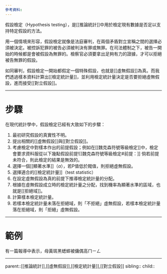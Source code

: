 ```yaml
---
參考資料:
---
```

假設檢定（Hypothesis testing），是[[推論統計]]中用於檢定現有數據是否足以支持特定假設的方法。

用一個情境來形容，假設檢定就像是法庭審判，在兩個矛盾對立宣稱之間的選擇必須被決定。被控訴犯罪的被告必須被判決有罪或無罪。在司法體制之下，被告一開始的時候都是會被假設為無罪的。檢察官必須要拿出足夠有力的證據，才可以拒絕被告無罪的假設。

如同審判，假設檢定一開始都假定一個特殊假設，也就是[[虛無假設]]為真。而我們透過樣本資料計算出[[檢定統計量]]，並利用檢定統計量決定是否要拒絕虛無假設，進而接受[[對立假設]]。
- - -
# 步驟
在現代統計學中，假設檢定已經有大致如下的步驟：
1. 最初研究假設的真實性不明。
2. 提出相關的[[虛無假設]]與[[對立假設]]。
3. 考慮檢定中對樣本作出的前提假設；例如在[[魏克森符號等級檢定]]中，檢定會要求資料服從以下幾點假設前提![[魏克森符號等級檢定#前提：]]
	倘若前提未符合，則此檢定的結果是無效的。
4. 選擇一個[[顯著水準]]（$\alpha$），若P值低於閥值，則拒絕虛無假設。
5. 選擇適合的[[檢定統計量]]（test statistic）
6. 在設定虛無假設為真的前提下推導檢定統計量的分配。
7. 根據在虛無假設成立時的檢定統計量之分配，找到機率為顯著水準的區域，也就是[[拒絕域]]。
8. 計算樣本檢定統計量。
9. 若樣本檢定統計量未落在拒絕域，則「不拒絕」虛無假設，若樣本檢定統計量落在拒絕域，則「拒絕」虛無假設。
- - -
# 範例
有一篇報導中表示，母黃斑黑蟋蟀被傭偶高ㄇㄧㄥ
- - -
parent::[[推論統計]],[[虛無假設]],[[檢定統計量]],[[對立假設]]
sibling::
child::
